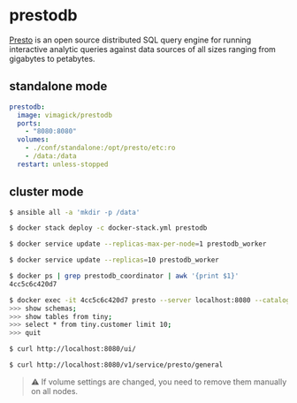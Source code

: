 prestodb
========

[Presto][1] is an open source distributed SQL query engine for running
interactive analytic queries against data sources of all sizes ranging from
gigabytes to petabytes.

## standalone mode

```yaml
prestodb:
  image: vimagick/prestodb
  ports:
    - "8080:8080"
  volumes:
    - ./conf/standalone:/opt/presto/etc:ro
    - /data:/data
  restart: unless-stopped
```

## cluster mode

```bash
$ ansible all -a 'mkdir -p /data'

$ docker stack deploy -c docker-stack.yml prestodb

$ docker service update --replicas-max-per-node=1 prestodb_worker

$ docker service update --replicas=10 prestodb_worker

$ docker ps | grep prestodb_coordinator | awk '{print $1}'
4cc5c6c420d7

$ docker exec -it 4cc5c6c420d7 presto --server localhost:8080 --catalog tpch
>>> show schemas;
>>> show tables from tiny;
>>> select * from tiny.customer limit 10;
>>> quit

$ curl http://localhost:8080/ui/

$ curl http://localhost:8080/v1/service/presto/general
```

> :warning: If volume settings are changed, you need to remove them manually on all nodes.

[1]: https://prestodb.github.io/
